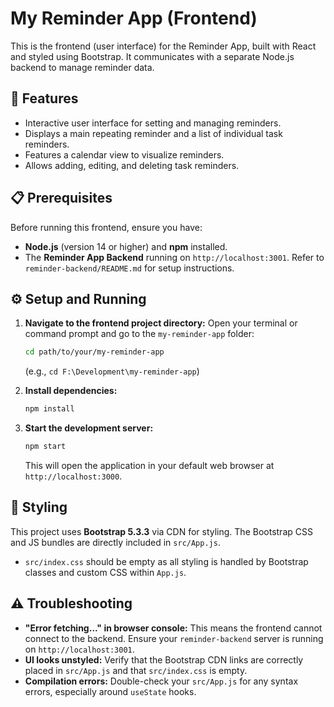 # My Reminder App (Frontend)

This is the frontend (user interface) for the Reminder App, built with React and styled using Bootstrap. It communicates with a separate Node.js backend to manage reminder data.

## 🚀 Features

* Interactive user interface for setting and managing reminders.
* Displays a main repeating reminder and a list of individual task reminders.
* Features a calendar view to visualize reminders.
* Allows adding, editing, and deleting task reminders.

## 📋 Prerequisites

Before running this frontend, ensure you have:

* **Node.js** (version 14 or higher) and **npm** installed.
* The **Reminder App Backend** running on `http://localhost:3001`. Refer to `reminder-backend/README.md` for setup instructions.

## ⚙️ Setup and Running

1.  **Navigate to the frontend project directory:**
    Open your terminal or command prompt and go to the `my-reminder-app` folder:
    ```bash
    cd path/to/your/my-reminder-app
    ```
    (e.g., `cd F:\Development\my-reminder-app`)

2.  **Install dependencies:**
    ```bash
    npm install
    ```

3.  **Start the development server:**
    ```bash
    npm start
    ```
    This will open the application in your default web browser at `http://localhost:3000`.

## 🎨 Styling

This project uses **Bootstrap 5.3.3** via CDN for styling. The Bootstrap CSS and JS bundles are directly included in `src/App.js`.

* `src/index.css` should be empty as all styling is handled by Bootstrap classes and custom CSS within `App.js`.

## ⚠️ Troubleshooting

* **"Error fetching..." in browser console:** This means the frontend cannot connect to the backend. Ensure your `reminder-backend` server is running on `http://localhost:3001`.
* **UI looks unstyled:** Verify that the Bootstrap CDN links are correctly placed in `src/App.js` and that `src/index.css` is empty.
* **Compilation errors:** Double-check your `src/App.js` for any syntax errors, especially around `useState` hooks.
